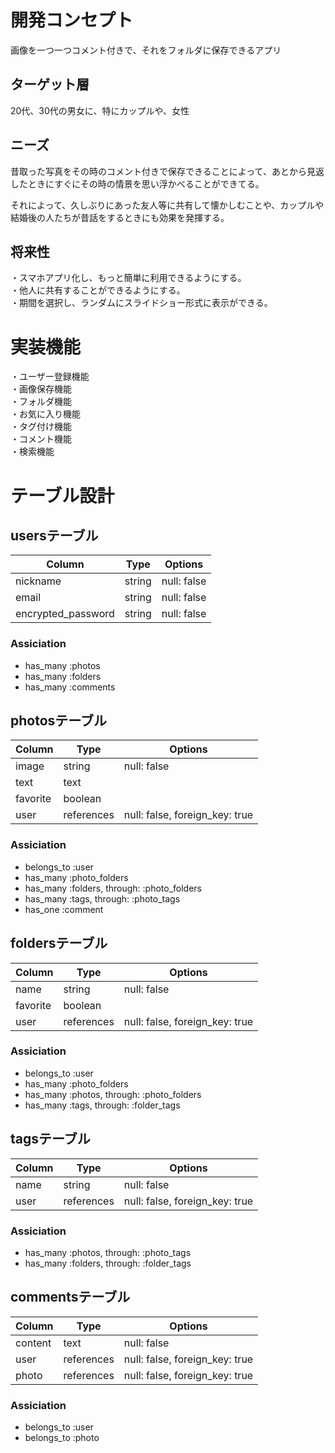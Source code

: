 # 開発コンセプト
 画像を一つ一つコメント付きで、それをフォルダに保存できるアプリ

## ターゲット層

20代、30代の男女に、特にカップルや、女性

## ニーズ

昔取った写真をその時のコメント付きで保存できることによって、あとから見返したときにすぐにその時の情景を思い浮かべることができてる。

それによって、久しぶりにあった友人等に共有して懐かしむことや、カップルや結婚後の人たちが昔話をするときにも効果を発揮する。

## 将来性

・スマホアプリ化し、もっと簡単に利用できるようにする。  
・他人に共有することができるようにする。  
・期間を選択し、ランダムにスライドショー形式に表示ができる。  

# 実装機能

・ユーザー登録機能  
・画像保存機能  
・フォルダ機能  
・お気に入り機能  
・タグ付け機能  
・コメント機能  
・検索機能  

# テーブル設計

## usersテーブル

| Column             | Type       | Options     |
| ------------------ | ---------- | ----------- |
| nickname           | string     | null: false |
| email              | string     | null: false |
| encrypted_password | string     | null: false |

### Assiciation
- has_many :photos
- has_many :folders
- has_many :comments

## photosテーブル

| Column   | Type       | Options                        |
| -------- | ---------- | ------------------------------ |
| image    | string     | null: false                    |
| text     | text       |                                |
| favorite | boolean    |                                |
| user     | references | null: false, foreign_key: true |

### Assiciation
- belongs_to :user
- has_many :photo_folders
- has_many :folders, through: :photo_folders
- has_many :tags, through: :photo_tags
- has_one :comment

## foldersテーブル

| Column   | Type       | Options                        |
| -------- | ---------- | ------------------------------ |
| name     | string     | null: false                    |
| favorite | boolean    |                                |
| user     | references | null: false, foreign_key: true |

### Assiciation
- belongs_to :user
- has_many :photo_folders
- has_many :photos, through: :photo_folders
- has_many :tags, through: :folder_tags

## tagsテーブル

| Column   | Type       | Options                        |
| -------- | ---------- | ------------------------------ |
| name     | string     | null: false                    |
| user     | references | null: false, foreign_key: true |

### Assiciation
- has_many :photos, through: :photo_tags
- has_many :folders, through: :folder_tags

## commentsテーブル

| Column   | Type       | Options                        |
| -------- | ---------- | ------------------------------ |
| content  | text       | null: false                    |
| user     | references | null: false, foreign_key: true |
| photo    | references | null: false, foreign_key: true |

### Assiciation
- belongs_to :user
- belongs_to :photo